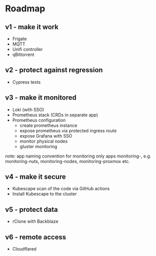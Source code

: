 # Roadmap

## v1 - make it work
- Frigate
- MQTT
- Unifi controller
- qBittorrent

## v2 - protect against regression
- Cypress tests

## v3 - make it monitored
- Loki (with SSO)
- Prometheus stack (CRDs in separate app)
- Prometheus configuration
    - create prometheus instance
    - expose prometheus via protected ingress route
    - expose Grafana with SSO
    - monitor physical nodes
    - gluster monitoring

note: app naming convention for monitoring only apps monitoring-<area>, e.g. monitoring-nuts, monitoring-nodes, monitoring-proxmox etc.

## v4 - make it secure
- Kubescape scan of the code via GitHub actions
- Install Kubescape to the cluster

## v5 - protect data
- rClone with Backblaze

## v6 - remote access
- Cloudflared